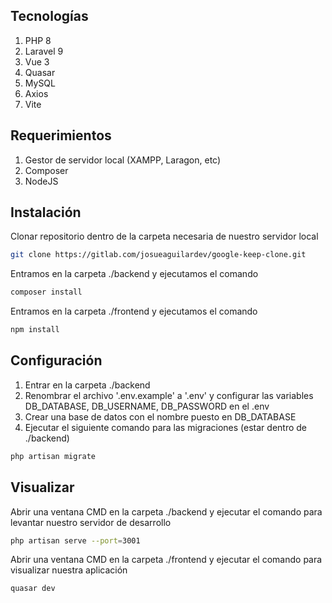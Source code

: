 ## Tecnologías

1. PHP 8
2. Laravel 9
3. Vue 3
3. Quasar
4. MySQL
5. Axios
6. Vite


## Requerimientos

1. Gestor de servidor local (XAMPP, Laragon, etc)
2. Composer
3. NodeJS


## Instalación

Clonar repositorio dentro de la carpeta necesaria de nuestro servidor local

```bash
git clone https://gitlab.com/josueaguilardev/google-keep-clone.git
```

Entramos en la carpeta ./backend y ejecutamos el comando

```bash
composer install
```

Entramos en la carpeta ./frontend y ejecutamos el comando

```bash
npm install
```

## Configuración

1. Entrar en la carpeta ./backend
1. Renombrar el archivo '.env.example' a '.env' y configurar las variables DB_DATABASE, DB_USERNAME, DB_PASSWORD en el .env 
2. Crear una base de datos con el nombre puesto en DB_DATABASE
3. Ejecutar el siguiente comando para las migraciones (estar dentro de ./backend)

```bash
php artisan migrate
```

## Visualizar

Abrir una ventana CMD en la carpeta ./backend y ejecutar el comando para levantar nuestro servidor de desarrollo

```bash
php artisan serve --port=3001
```

Abrir una ventana CMD en la carpeta ./frontend y ejecutar el comando para visualizar nuestra aplicación

```bash
quasar dev
```